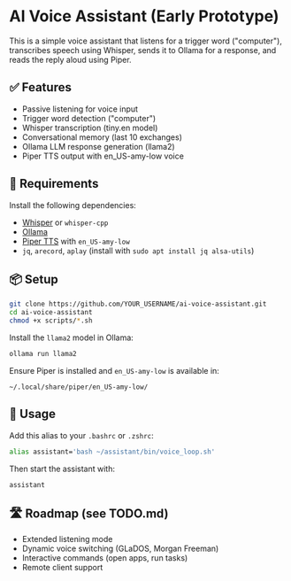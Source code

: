 # AI Voice Assistant (Early Prototype)

This is a simple voice assistant that listens for a trigger word ("computer"), transcribes speech using Whisper, sends it to Ollama for a response, and reads the reply aloud using Piper.

## ✅ Features
- Passive listening for voice input
- Trigger word detection ("computer")
- Whisper transcription (tiny.en model)
- Conversational memory (last 10 exchanges)
- Ollama LLM response generation (llama2)
- Piper TTS output with en_US-amy-low voice

## 🧱 Requirements

Install the following dependencies:

- [Whisper](https://github.com/openai/whisper) or `whisper-cpp`
- [Ollama](https://ollama.com)
- [Piper TTS](https://github.com/rhasspy/piper) with `en_US-amy-low`
- `jq`, `arecord`, `aplay` (install with `sudo apt install jq alsa-utils`)

## 📦 Setup

```bash
git clone https://github.com/YOUR_USERNAME/ai-voice-assistant.git
cd ai-voice-assistant
chmod +x scripts/*.sh
```

Install the `llama2` model in Ollama:

```bash
ollama run llama2
```

Ensure Piper is installed and `en_US-amy-low` is available in:
```
~/.local/share/piper/en_US-amy-low/
```

## 🚀 Usage

Add this alias to your `.bashrc` or `.zshrc`:

```bash
alias assistant='bash ~/assistant/bin/voice_loop.sh'
```

Then start the assistant with:

```bash
assistant
```

## 🛣️ Roadmap (see TODO.md)
- Extended listening mode
- Dynamic voice switching (GLaDOS, Morgan Freeman)
- Interactive commands (open apps, run tasks)
- Remote client support
